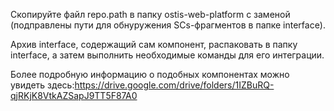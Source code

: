 Скопируйте файл repo.path в папку ostis-web-platform с заменой (подправлены пути для обнуружения SCs-фрагментов в папке interface). 

Архив interface, содержащий сам компонент, распаковать в папку interface, а затем выполнить необходимые команды для его интеграции. 

Более подробную информацию о подобных компонентах можно увидеть здесь:https://drive.google.com/drive/folders/1IZBuRQ-qjRKjK8VtkAZSapJ9TT5F87A0

